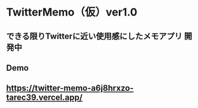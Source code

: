 ﻿# TwitterMemo（仮）ver1.0
 できる限りTwitterに近い使用感にしたメモアプリ
 開発中
 ---
 ## Demo
https://twitter-memo-a6j8hrxzo-tarec39.vercel.app/
---
